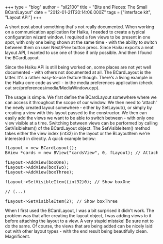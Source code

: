 +++
type = "blog"
author = "sil2100"
title = "Bits and Pieces: The Small BCardLayout"
date = "2012-01-21T20:14:06.000Z"
tags = ["interface kit", "Layout API"]
+++

A short post about something that's not really documented. When working on a communication application for Haiku, I needed to create a typical configuration wizard window. I required a few views to be present in one spot, with only one being shown at the same time - with the ability to switch between them on user Next/Prev button press. Since Haiku exports a neat layout API, I wanted to use one of those if only possible. And then I found the BCardLayout.
<!--break-->
Since the Haiku API is still being worked on, some places are not yet well documented - with others not documented at all. The BCardLayout is the latter. It's a rather easy-to-use feature though. There's a living example in the Haiku core code as well - in the media preferences application (check out src/preferences/media/MediaWindow.cpp).

The usage is simple. We first define the BCardLayout somewhere where we can access it throughout the scope of our window. We then need to 'attach' the newly created layout somewhere - either by SetLayout(), or simply by creating a view with this layout passed to the constructor. We then can easily add the views we want to be able to switch between - with only one view visible at a time. Switching between views can be performed by calling SetVisibleItem() of the BCardLayout object. The SetVisibleItem() method takes either the view index (int32) in the layout or the BLayoutItem we're interested in directly.
A quick example below:

<pre>fLayout = new BCardLayout();
BView *cards = new BView("cardsView", 0, fLayout); // Attach the layout

fLayout->AddView(boxOne);
fLayout->AddView(boxTwo);
fLayout->AddView(boxThree);

fLayout->SetVisibleItem((int32)0); // Show boxOne

// (...)

fLayout->SetVisibleItem(2); // Show boxThree</pre>

When I first used the BCardLayout, I was a bit surprised it didn't work. The problem was that after creating the layout object, I was adding views to it before attaching the layout to a view. A very stupid mistake! Be sure not to do the same.
Of course, the views that are being added can be nicely laid out with other layout types - with the end result being beautifully clean. Magnificent.